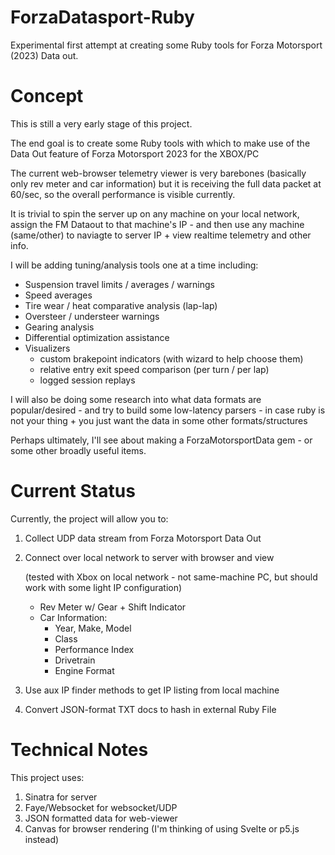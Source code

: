 # ForzaDatasport-Ruby
Experimental first attempt at creating some Ruby tools for Forza Motorsport (2023) Data out.

# Concept
This is still a very early stage of this project.

The end goal is to create some Ruby tools with which to make use of the Data Out feature of Forza Motorsport 2023
for the XBOX/PC

The current web-browser telemetry viewer is very barebones (basically only rev meter and car information) but it is receiving the full data packet at 60/sec, so the overall performance is visible currently.

It is trivial to spin the server up on any machine on your local network, assign the FM Dataout to that machine's IP - and then use any machine (same/other) to naviagte to server IP + view realtime telemetry
and other info.

I will be adding tuning/analysis tools one at a time including:
- Suspension travel limits / averages / warnings
- Speed averages
- Tire wear / heat comparative analysis (lap-lap)
- Oversteer / understeer warnings
- Gearing analysis
- Differential optimization assistance
- Visualizers
	- custom brakepoint indicators (with wizard to help choose them)
	- relative entry exit speed comparison (per turn / per lap)
	- logged session replays

I will also be doing some research into what data formats are popular/desired - and try to build some low-latency parsers - in case ruby is not your thing + you just want the data in some other formats/structures


Perhaps ultimately, I'll see about making a ForzaMotorsportData gem - or some other broadly useful items.

# Current Status

Currently, the project will allow you to:
1) Collect UDP data stream from Forza Motorsport Data Out
2) Connect over local network to server with browser and view

	(tested with Xbox on local network - not same-machine PC, but should work with some light IP configuration)
	- Rev Meter w/ Gear + Shift Indicator
	- Car Information:
		- Year, Make, Model
		- Class
		- Performance Index
		- Drivetrain
		- Engine Format
3) Use aux IP finder methods to get IP listing from local machine
4) Convert JSON-format TXT docs to hash in external Ruby File

# Technical Notes

This project uses:
1) Sinatra for server
2) Faye/Websocket for websocket/UDP
3) JSON formatted data for web-viewer
4) Canvas for browser rendering (I'm thinking of using Svelte or p5.js instead)
